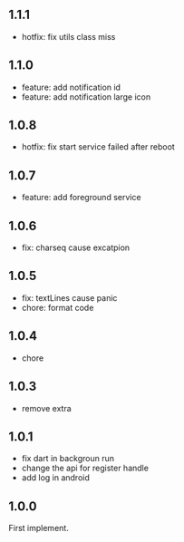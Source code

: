 ## 1.1.1

- hotfix: fix utils class miss


## 1.1.0

- feature: add notification id
- feature: add notification large icon

## 1.0.8

- hotfix: fix start service failed after reboot

## 1.0.7

- feature: add foreground service 

## 1.0.6

- fix: charseq cause excatpion

## 1.0.5

- fix: textLines cause panic
- chore: format code

## 1.0.4

- chore
## 1.0.3

- remove extra

## 1.0.1

- fix dart in backgroun run
- change the api for register handle
- add log in android

## 1.0.0

First implement.
